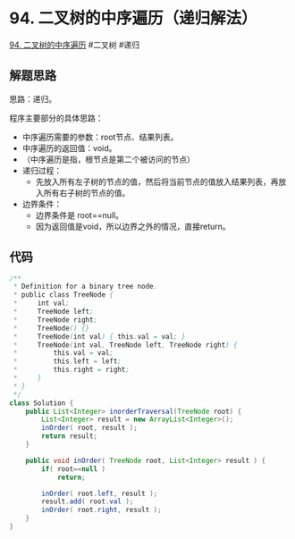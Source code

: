 # 94. 二叉树的中序遍历（递归解法）

[94. 二叉树的中序遍历](/problems/binary-tree-inorder-traversal/)
#二叉树 #递归

## 解题思路

思路：递归。

程序主要部分的具体思路：

- 中序遍历需要的参数：root节点、结果列表。
- 中序遍历的返回值：void。
- （中序遍历是指，根节点是第二个被访问的节点）
- 递归过程：
	- 先放入所有左子树的节点的值，然后将当前节点的值放入结果列表，再放入所有右子树的节点的值。
- 边界条件：
	- 边界条件是 root==null。
	- 因为返回值是void，所以边界之外的情况，直接return。

## 代码

```java
/**
 * Definition for a binary tree node.
 * public class TreeNode {
 *     int val;
 *     TreeNode left;
 *     TreeNode right;
 *     TreeNode() {}
 *     TreeNode(int val) { this.val = val; }
 *     TreeNode(int val, TreeNode left, TreeNode right) {
 *         this.val = val;
 *         this.left = left;
 *         this.right = right;
 *     }
 * }
 */
class Solution {
    public List<Integer> inorderTraversal(TreeNode root) {
        List<Integer> result = new ArrayList<Integer>();
        inOrder( root, result );
        return result;
    }

    public void inOrder( TreeNode root, List<Integer> result ) {
        if( root==null )
            return;

        inOrder( root.left, result );
        result.add( root.val );
        inOrder( root.right, result );
    }
}
```